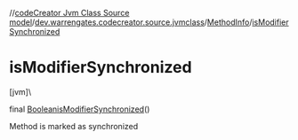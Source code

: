 //[codeCreator Jvm Class Source model](../../../index.md)/[dev.warrengates.codecreator.source.jvmclass](../index.md)/[MethodInfo](index.md)/[isModifierSynchronized](is-modifier-synchronized.md)

# isModifierSynchronized

[jvm]\

final [Boolean](https://docs.oracle.com/javase/8/docs/api/java/lang/Boolean.html)[isModifierSynchronized](is-modifier-synchronized.md)()

Method is marked as synchronized
